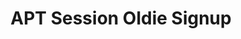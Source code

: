 ---
title: APT Session Oldie Signup 
redirect_to: https://docs.google.com/spreadsheets/d/12Nll8NHkmwvfuZ9e-6yznxygInG2opzoBwWSAqDuxE4/edit
redirect_from: 
  - /APTOldieSignup
  - /aptoldiesignup
---